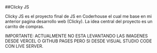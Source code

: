 ##Clicky JS

Clicky JS es el proyecto final de JS en Coderhouse el cual me base en mi anterior pagina desarrollo web (Clicky). 
La idea central del proyecto es un carrito de compras.

IMPORTANTE: ACTUALMENTE NO ESTA LEVANTANDO LAS IMAGENES DESDE VERCEL O GITHUB PAGES PERO SI DESDE VISUAL STUDIO CODE CON LIVE SERVER.
